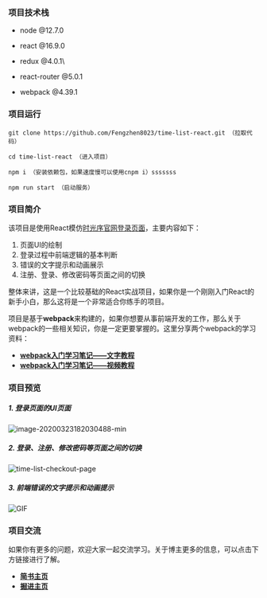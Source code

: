 ### 项目技术栈

- node @12.7.0
- react @16.9.0
- redux @4.0.1\




- react-router @5.0.1
- webpack @4.39.1

### 项目运行

```shell
git clone https://github.com/Fengzhen8023/time-list-react.git （拉取代码）

cd time-list-react （进入项目）

npm i （安装依赖包，如果速度慢可以使用cnpm i）sssssss

npm run start （启动服务）

```

### 项目简介

该项目是使用React模仿[时光序官网登录页面](https://web.shiguangxu.com/)，主要内容如下：

1. 页面UI的绘制
2. 登录过程中前端逻辑的基本判断
3. 错误的文字提示和动画展示
4. 注册、登录、修改密码等页面之间的切换

整体来讲，这是一个比较基础的React实战项目，如果你是一个刚刚入门React的新手小白，那么这将是一个非常适合你练手的项目。

项目是基于**webpack**来构建的，如果你想要从事前端开发的工作，那么关于webpack的一些相关知识，你是一定更要掌握的。这里分享两个webpack的学习资料：

- **[webpack入门学习笔记——文字教程](https://github.com/Fengzhen8023/webpack-learning)**
- **[webpack入门学习笔记——视频教程](https://www.bilibili.com/video/BV1a4411e7Bz/)**

### 项目预览

##### 1. 登录页面的UI页面

![image-20200323182030488-min](http://www.image.fengzhen8023.com//image-20200323182030488-min.png)

##### 2. 登录、注册、修改密码等页面之间的切换

![time-list-checkout-page](http://www.image.fengzhen8023.com//time-list-checkout-page.gif)

##### 3. 前端错误的文字提示和动画提示

![GIF](http://www.image.fengzhen8023.com//GIF.gif)

### 项目交流

如果你有更多的问题，欢迎大家一起交流学习。关于博主更多的信息，可以点击下方链接进行了解。

- **[简书主页](https://www.jianshu.com/u/231315b8e406)**
- **[掘进主页](https://juejin.im/user/5c7a97d56fb9a049d132da41)**



